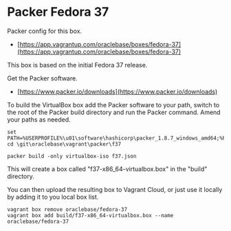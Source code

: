 # Packer Fedora 37

Packer config for this box.

* [https://app.vagrantup.com/oraclebase/boxes/fedora-37](https://app.vagrantup.com/oraclebase/boxes/fedora-37)

This box is based on the initial Fedora 37 release.

Get the Packer software.

* [https://www.packer.io/downloads](https://www.packer.io/downloads)

To build the VirtualBox box add the Packer software to your path, switch to the root of the Packer build directory and run the Packer command. Amend your paths as needed.

```
set PATH=%USERPROFILE%\u01\software\hashicorp\packer_1.8.7_windows_amd64;%PATH%
cd \git\oraclebase\vagrant\packer\f37

packer build -only virtualbox-iso f37.json
```

This will create a box called "f37-x86_64-virtualbox.box" in the "build" directory.

You can then upload the resulting box to Vagrant Cloud, or just use it locally by adding it to you local box list.

```
vagrant box remove oraclebase/fedora-37
vagrant box add build/f37-x86_64-virtualbox.box --name oraclebase/fedora-37
```
